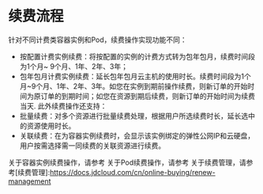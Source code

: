 
# 续费流程

针对不同计费类容器实例和Pod，续费操作实现功能不同：

- 按配置计费实例续费：将按配置的实例的计费方式转为包年包月，续费时间段为1个月~ 9个月、1年、2年、3年；
- 包年包月计费实例续费：延长包年包月云主机的使用时长。续费时间段为1个月~9个月、1年、2年、3年。如您在实例到期前操作续费，则新订单的开始时间为原订单的到期时间；如您在资源到期后续费，则新订单的开始时间为续费当天.
此外续费操作还支持：
- 批量续费：对多个资源进行批量续费处理，根据用户所选续费时长，延长选中的资源使用时长。
- 关联续费：在为容器实例续费时，会显示该实例绑定的弹性公网IP和云硬盘，用户按需选择需一同续费的关联资源进行续费。

关于容器实例续费操作，请参考
关于Pod续费操作，请参考
关于续费管理，请参考[续费管理]:https://docs.jdcloud.com/cn/online-buying/renew-management
